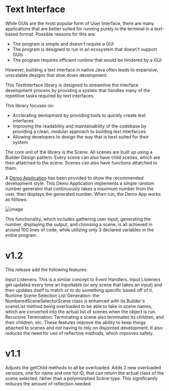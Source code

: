 # Text Interface

While GUIs are the most popular form of User Interface, there are many applications that are better suited for running purely in the terminal in a text-based format.
Possible reasons for this are:
- The program is simple and doesn't require a GUI
- The program is designed to run in an ecosystem that doesn't support GUIs
- The program requires efficient runtime that would be hindered by a GUI

However, building a text interface in native Java often leads to expansive, unscalable designs that slow down development.

This TextInterface library is designed to streamline the interface development process by providing a system that handles many of the repetitive tasks required by text interfaces.

This library focuses on:
- Acclerating devlopment by providing tools to quickly create text interfaces
- Improving the readability and maintainability of the codebase by providing a clean, modular approach to building text interfacces
- Allowing developers to design the way that is best suited for their system

The core unit of the library is the Scene. All scenes are built up using a Builder Design pattern. Every scene can also have child scenes, which are then attatched to the scene. Scenes can also have functions attatched to them.

A [Demo Application](https://github.com/Caleb-Leavell/TextInterface/blob/main/src/main/java/com/calebleavell/textinterface/DemoApp.java) has been provided to show the recommended development style.
This Demo Application implements a simple random number generator that continuously takes a maximum number from the user, then displays the generated number.
When run, the Demo App works as follows:

![image](https://github.com/user-attachments/assets/098fda3e-3c05-4b27-8b6d-0b124ecfb720)

This functionality, which includes gathering user input, generating the number, displaying the output, and choosing a scene, is all achieved in around 100 lines of code, while utilizing only 3 
declared variables in the entire program.

# v1.2
This release add the following features:

Input Listeners: This is a similar concept to Event Handlers. Input Listeners get updated every time an Inputtable (or any scene that takes an input) and then updates itself to match or to do something specific based off of it.
Runtime Scene Selection List Generation: the NumberedSceneSelectorScene class is enhanced with its Builder's sceneList method being overloaded to be able to take in scene names, which are converted into the actual list of scenes when the object is run.
Recursive Termination: Terminating a scene also terminates its children, and their children, etc.
These features improve the ability to keep things attached to scenes and not having to rely on disjointed development. It also reduces the need for use of reflective methods, which improves safety.

# v1.1
Adjusts the getChild methods to all be overloaded. Adds 2 new overloaded versions, one for name and one for ID, that can return the actual class of the scene selected, rather than a polymorphed Scene type. This significantly reduces the amount of reflection needed.
